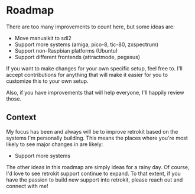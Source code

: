 # Roadmap

There are too many improvements to count here, but some ideas are:

* Move manualkit to sdl2
* Support more systems (amiga, pico-8, tic-80, zxspectrum)
* Support non-Raspbian platforms (Ubuntu)
* Support different frontends (attractmode, pegasus)

If you want to make changes for your own specific setup, feel free to.  I'll accept
contributions for anything that will make it easier for you to customize this to your
own setup.

Also, if you have improvements that will help everyone, I'll happily review those.

## Context

My focus has been and always will be to improve retrokit based on the systems I'm
personally building.  This means the places where you're most likely to see major changes
in are likely:

* Support more systems

The other ideas in this roadmap are simply ideas for a rainy day.  Of course, I'd love
to see retrokit support continue to expand.  To that extent, if you have the passion
to build new support into retrokit, please reach out and connect with me!
